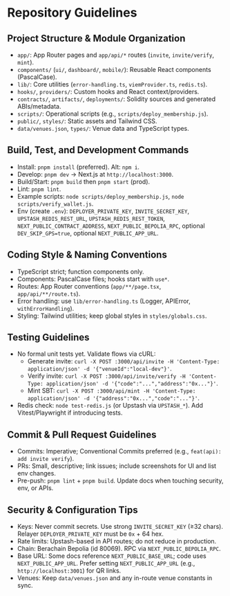 # Repository Guidelines

## Project Structure & Module Organization
- `app/`: App Router pages and `app/api/*` routes (`invite`, `invite/verify`, `mint`).
- `components/` (`ui/`, `dashboard/`, `mobile/`): Reusable React components (PascalCase).
- `lib/`: Core utilities (`error-handling.ts`, `viemProvider.ts`, `redis.ts`).
- `hooks/`, `providers/`: Custom hooks and React context/providers.
- `contracts/`, `artifacts/`, `deployments/`: Solidity sources and generated ABIs/metadata.
- `scripts/`: Operational scripts (e.g., `scripts/deploy_membership.js`).
- `public/`, `styles/`: Static assets and Tailwind CSS.
- `data/venues.json`, `types/`: Venue data and TypeScript types.

## Build, Test, and Development Commands
- Install: `pnpm install` (preferred). Alt: `npm i`.
- Develop: `pnpm dev` → Next.js at `http://localhost:3000`.
- Build/Start: `pnpm build` then `pnpm start` (prod).
- Lint: `pnpm lint`.
- Example scripts: `node scripts/deploy_membership.js`, `node scripts/verify_wallet.js`.
- Env (create `.env`): `DEPLOYER_PRIVATE_KEY`, `INVITE_SECRET_KEY`, `UPSTASH_REDIS_REST_URL`, `UPSTASH_REDIS_REST_TOKEN`, `NEXT_PUBLIC_CONTRACT_ADDRESS`, `NEXT_PUBLIC_BEPOLIA_RPC`, optional `DEV_SKIP_GPS=true`, optional `NEXT_PUBLIC_APP_URL`.

## Coding Style & Naming Conventions
- TypeScript strict; function components only.
- Components: PascalCase files; hooks start with `use*`.
- Routes: App Router conventions (`app/**/page.tsx`, `app/api/**/route.ts`).
- Error handling: use `lib/error-handling.ts` (Logger, APIError, `withErrorHandling`).
- Styling: Tailwind utilities; keep global styles in `styles/globals.css`.

## Testing Guidelines
- No formal unit tests yet. Validate flows via cURL:
  - Generate invite: `curl -X POST :3000/api/invite -H 'Content-Type: application/json' -d '{"venueId":"local-dev"}'`.
  - Verify invite: `curl -X POST :3000/api/invite/verify -H 'Content-Type: application/json' -d '{"code":"...","address":"0x..."}'`.
  - Mint SBT: `curl -X POST :3000/api/mint -H 'Content-Type: application/json' -d '{"address":"0x...","code":"..."}'`.
- Redis check: `node test-redis.js` (or Upstash via `UPSTASH_*`). Add Vitest/Playwright if introducing tests.

## Commit & Pull Request Guidelines
- Commits: Imperative; Conventional Commits preferred (e.g., `feat(api): add invite verify`).
- PRs: Small, descriptive; link issues; include screenshots for UI and list env changes.
- Pre-push: `pnpm lint` + `pnpm build`. Update docs when touching security, env, or APIs.

## Security & Configuration Tips
- Keys: Never commit secrets. Use strong `INVITE_SECRET_KEY` (≥32 chars). Relayer `DEPLOYER_PRIVATE_KEY` must be `0x` + 64 hex.
- Rate limits: Upstash-based in API routes; do not reduce in production.
- Chain: Berachain Bepolia (id 80069). RPC via `NEXT_PUBLIC_BEPOLIA_RPC`.
- Base URL: Some docs reference `NEXT_PUBLIC_BASE_URL`; code uses `NEXT_PUBLIC_APP_URL`. Prefer setting `NEXT_PUBLIC_APP_URL` (e.g., `http://localhost:3001`) for QR links.
- Venues: Keep `data/venues.json` and any in-route venue constants in sync.
